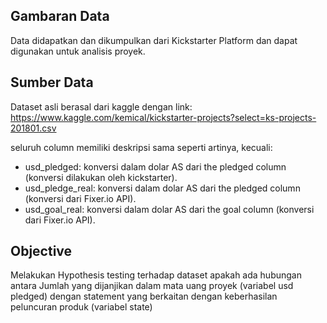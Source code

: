 ## Gambaran Data
Data didapatkan dan dikumpulkan dari Kickstarter Platform dan dapat digunakan untuk analisis proyek.


## Sumber Data

Dataset asli berasal dari kaggle dengan link: https://www.kaggle.com/kemical/kickstarter-projects?select=ks-projects-201801.csv

seluruh column memiliki deskripsi sama seperti artinya, kecuali:

- usd_pledged: konversi dalam dolar AS dari the pledged column (konversi dilakukan oleh kickstarter).
- usd_pledge_real: konversi dalam dolar AS dari the pledged column (konversi dari Fixer.io API).
- usd_goal_real: konversi dalam dolar AS dari the goal column (konversi dari Fixer.io API).

## Objective

Melakukan Hypothesis testing terhadap dataset apakah ada hubungan antara Jumlah yang dijanjikan dalam mata uang proyek (variabel usd pledged) dengan statement yang berkaitan dengan keberhasilan peluncuran produk (variabel state)   

